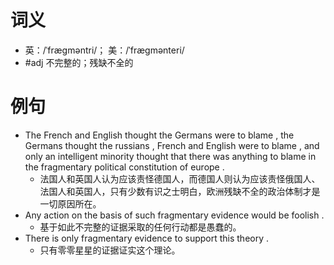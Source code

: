 # 词义
- 英：/ˈfræɡməntri/； 美：/ˈfræɡmənteri/
- #adj 不完整的；残缺不全的
# 例句
- The French and English thought the Germans were to blame , the Germans thought the russians , French and English were to blame , and only an intelligent minority thought that there was anything to blame in the fragmentary political constitution of europe .
	- 法国人和英国人认为应该责怪德国人，而德国人则认为应该责怪俄国人、法国人和英国人，只有少数有识之士明白，欧洲残缺不全的政治体制才是一切原因所在。
- Any action on the basis of such fragmentary evidence would be foolish .
	- 基于如此不完整的证据采取的任何行动都是愚蠢的。
- There is only fragmentary evidence to support this theory .
	- 只有零零星星的证据证实这个理论。
